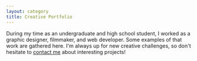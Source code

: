 ```yaml
---
layout: category
title: Creative Portfolio
---
```


During my time as an undergraduate and high school student, I worked as a graphic designer, filmmaker, and web developer. Some examples of that work are gathered here. I'm always up for new creative challenges, so don't hesitate to [contact me](mailto:rubenwiersma@gmail.com) about interesting projects!
